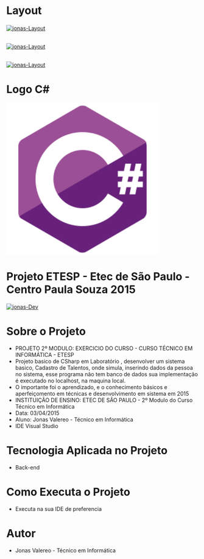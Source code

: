 # Layout

<a href="#">
<img align="center"  alt="jonas-Layout" height ="500" width ="1000" src ="https://user-images.githubusercontent.com/25933386/227806045-cc98d655-3404-445e-b7eb-b6094d1bc8d4.JPG"></img>
</a>

##

<a href="#">
<img align="center"  alt="jonas-Layout" height ="700" width ="850" src ="https://user-images.githubusercontent.com/25933386/227806097-0d505d65-f7f2-4273-9181-523444f059c8.JPG"></img>
</a>

##

<a href="#">
<img align="center"  alt="jonas-Layout" height ="700" width ="850" src ="https://user-images.githubusercontent.com/25933386/227806340-9d3c9063-92ea-43cd-8505-80fc99c31753.JPG"></img>
</a>

# Logo C#
<a href="#">
<img align="center"  alt="jonas-C#" height ="400" width ="400" src ="https://raw.githubusercontent.com/devicons/devicon/master/icons/csharp/csharp-original.svg" style="max-width: 100%;"></img>
</a>

# Projeto ETESP - Etec de São Paulo - Centro Paula Souza 2015

<a href="#">
<img align="center"  alt="jonas-Dev" height ="70" width ="160" src ="https://user-images.githubusercontent.com/25933386/116831049-87107400-ab83-11eb-947b-0a94a3e89f04.png" style="max-width: 100%;"></img>
</a>

# Sobre o Projeto

- PROJETO 2º MODULO: EXERCICIO DO CURSO - CURSO TÉCNICO EM INFORMÁTICA - ETESP
- Projeto basico de CSharp em Laboratório , desenvolver  um sistema basico, Cadastro de Talentos, onde simula, inserindo dados da pessoa no sistema, esse programa não tem banco de dados sua implementação é executado no localhost, na maquina local.
- O importante foi o aprendizado, e o conhecimento básicos e aperfeiçomento em técnicas e desenvolvimento em sistema em 2015
- INSTITUIÇÃO DE ENSINO: ETEC DE SÃO PAULO - 2º Modulo do Curso Técnico em Informática
- Data:  03/04/2015
- Aluno: Jonas Valereo - Técnico em Informática
- IDE Visual Studio

# Tecnologia Aplicada no Projeto

- Back-end

# Como Executa o Projeto

- Executa na sua IDE de preferencia

# Autor

- Jonas Valereo - Técnico em Informática 
